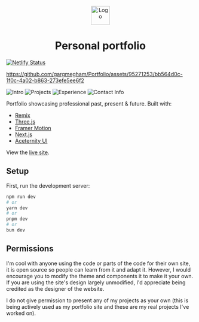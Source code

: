 <p align="center">
  <img src="/public/svgs/logo.svg" width="50" alt="Logo" />
</p>
<h1 align="center">Personal portfolio</h1>

[![Netlify Status](https://api.netlify.com/api/v1/badges/0ac14488-7759-4c6a-b5e5-56c2cdce12cf/deploy-status)](https://app.netlify.com/sites/meghamgarg/deploys)

https://github.com/gargmegham/Portfolio/assets/95271253/bb564d0c-1f0c-4a02-b863-273efe5ee6f2

![Intro](https://github.com/gargmegham/Portfolio/assets/95271253/168388e1-c187-401f-ace9-a4ee00e5ccb3)
![Projects](https://github.com/gargmegham/Portfolio/assets/95271253/d14e3160-8d84-4a6a-ace9-b30139bb2642)
![Experience](https://github.com/gargmegham/Portfolio/assets/95271253/9fc78144-d8fb-420c-a305-c47bcc732142)
![Contact Info](https://github.com/gargmegham/Portfolio/assets/95271253/2d8b4806-1c0c-4a55-9728-44f2b905b52a)

Portfolio showcasing professional past, present & future. Built with:
- [Remix](https://remix.run/)
- [Three.js](https://threejs.org/)
- [Framer Motion](https://www.framer.com/motion/)
- [Next.js](https://nextjs.org/)
- [Aceternity UI](https://ui.aceternity.com/)

View the [live site](https://meghamgarg.com).

## Setup

First, run the development server:

```bash
npm run dev
# or
yarn dev
# or
pnpm dev
# or
bun dev
```

## Permissions

I'm cool with anyone using the code or parts of the code for their own site, it is open source so people can learn from it and adapt it. However, I would encourage you to modify the theme and components it to make it your own. If you are using the site's design largely unmodified, I'd appreciate being credited as the designer of the website.

I do not give permission to present any of my projects as your own (this is being actively used as my portfolio site and these are my real projects I've worked on).
